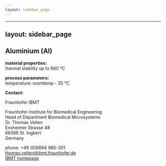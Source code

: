```yaml
---
layout: sidebar_page
---
```


---
layout: sidebar_page
---

## Aluminium (Al)

__material properties:__  	
thermal stability up to	660 °C
	
__process parameters:__	  
temperature:	roomtemp - 35 °C
<!--break-->
__Contact:__

Fraunhofer IBMT

Fraunhofer-Institute for Biomedical Engineering  
Head of Department Biomedical Microsystems   
Dr. Thomas Velten   
Ensheimer Strasse 48   
66386 St. Ingbert   
Germany  

phone: +49 (0)6894 980-301   
thomas.velten@ibmt.fraunhofer.de  
[IBMT homepage](http://www.ibmt.fraunhofer.de/fhg/ibmt_en/biomedical_engineering/biomedical_microsystems/microsensors_microfluidics/index.jsp)